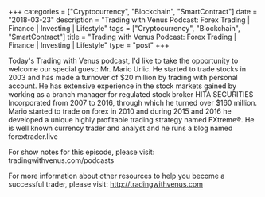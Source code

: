 +++
categories = ["Cryptocurrency", "Blockchain", "SmartContract"]
date = "2018-03-23"
description = "Trading with Venus Podcast: Forex Trading | Finance | Investing | Lifestyle"
tags = ["Cryptocurrency", "Blockchain", "SmartContract"]
title = "Trading with Venus Podcast: Forex Trading | Finance | Investing | Lifestyle"
type = "post"
+++

Today's Trading with Venus podcast, I'd like to take the opportunity to
welcome our special guest: Mr. Mario Urlic. He started to trade stocks
in 2003 and has made a turnover of $20 million by trading with personal
account. He has extensive experience in the stock markets gained by
working as a branch manager for regulated stock broker HITA SECURITIES
Incorporated from 2007 to 2016, through which he turned over $160
million. Mario started to trade on forex in 2010 and during 2015 and
2016 he developed a unique highly profitable trading strategy named
FXtreme®. He is well known currency trader and analyst and he runs a
blog named forextrader.live

For show notes for this episode, please visit:
tradingwithvenus.com/podcasts

For more information about other resources to help you become a
successful trader, please visit: http://tradingwithvenus.com